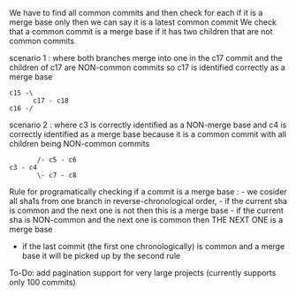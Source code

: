 
We have to find all common commits and then check for each if it is a merge base only then we can say it is a latest common commit
We check that a common commit is a merge base if it has two children that are not common commits


scenario 1 : where both branches merge into one in the c17 commit and the children of c17 are NON-common commits so c17 is identified correctly as a merge base   

```
c15 -\
      c17 - c18         
c16 -/
```

scenario 2 : where c3 is correctly identified as a NON-merge base and c4 is correctly identified as a merge base because it is a common commit with all children being NON-common commits

```
       /- c5 - c6
c3 - c4                  
       \- c7 - c8
```

Rule for programatically checking if a commit is a merge base : 
    - we cosider all sha1s from one branch in reverse-chronological order,
    - if the current sha is common and the next one is not then this is a merge base
    - if the current sha is NON-common and the next one is common then THE NEXT ONE is a merge base

* if the last commit (the first one chronologically) is common and a merge base it will be picked up by the second rule

To-Do:
add pagination support for very large projects (currently supports only 100 commits)
